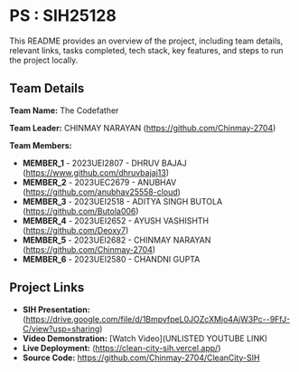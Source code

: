 # PS : SIH25128

This README provides an overview of the project, including team details, relevant links, tasks completed, tech stack, key features, and steps to run the project locally.

## Team Details

**Team Name:** The Codefather

**Team Leader:** CHINMAY NARAYAN (https://github.com/Chinmay-2704)

**Team Members:**

- **MEMBER_1** - 2023UEI2807 - DHRUV BAJAJ (https://www.github.com/dhruvbajaj13)
- **MEMBER_2** - 2023UEC2679 - ANUBHAV (https://github.com/anubhav25558-cloud)
- **MEMBER_3** - 2023UEI2518 - ADITYA SINGH BUTOLA (https://github.com/Butola006)
- **MEMBER_4** - 2023UEI2652 - AYUSH VASHISHTH (https://github.com/Deoxy7)
- **MEMBER_5** - 2023UEI2682 - CHINMAY NARAYAN (https://github.com/Chinmay-2704)
- **MEMBER_6** - 2023UEI2580 - CHANDNI GUPTA 

## Project Links

- **SIH Presentation:** (https://drive.google.com/file/d/1BmpvfpeL0JOZcXMjo4AjW3Pc--9FfJ-C/view?usp=sharing)
- **Video Demonstration:** [Watch Video](UNLISTED YOUTUBE LINK)
- **Live Deployment:** (https://clean-city-sih.vercel.app/)
- **Source Code:** https://github.com/Chinmay-2704/CleanCity-SIH

